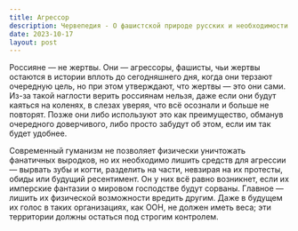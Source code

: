 ```yaml
---
title: Агрессор
description: Червепедия - О фашистской природе русских и необходимости их обезвреживания.
date: 2023-10-17
layout: post
---
```


<p>Россияне — не жертвы. Они — агрессоры, фашисты, чьи жертвы остаются в истории вплоть до сегодняшнего дня, когда они терзают очередную цель, но при этом утверждают, что жертвы — это они сами. Из-за такой наглости верить россиянам нельзя, даже если они будут каяться на коленях, в слезах уверяя, что всё осознали и больше не повторят. Позже они либо используют это как преимущество, обманув очередного доверчивого, либо просто забудут об этом, если им так будет удобнее.</p>

<p>Современный гуманизм не позволяет физически уничтожать фанатичных выродков, но их необходимо лишить средств для агрессии — вырвать зубы и когти, разделить на части, невзирая на их протесты, обиды или будущий ресентимент. Он у них всё равно возникнет, если их имперские фантазии о мировом господстве будут сорваны. Главное — лишить их физической возможности вредить другим. Даже в будущем их голос в таких организациях, как ООН, не должен иметь веса; эти территории должны остаться под строгим контролем.</p>